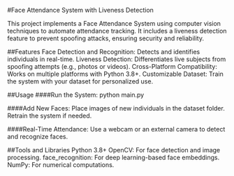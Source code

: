 #Face Attendance System with Liveness Detection

This project implements a Face Attendance System using computer vision techniques to automate attendance tracking. It includes a liveness detection feature to prevent spoofing attacks, ensuring security and reliability.

##Features
Face Detection and Recognition: Detects and identifies individuals in real-time.
Liveness Detection: Differentiates live subjects from spoofing attempts (e.g., photos or videos).
Cross-Platform Compatibility: Works on multiple platforms with Python 3.8+.
Customizable Dataset: Train the system with your dataset for personalized use.

##Usage
####Run the System:
python main.py

####Add New Faces:
Place images of new individuals in the dataset folder.
Retrain the system if needed.

####Real-Time Attendance:
Use a webcam or an external camera to detect and recognize faces.

##Tools and Libraries
Python 3.8+
OpenCV: For face detection and image processing.
face_recognition: For deep learning-based face embeddings.
NumPy: For numerical computations.
